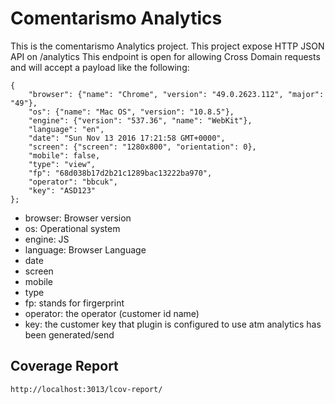 # Comentarismo Analytics

This is the comentarismo Analytics project.
This project expose HTTP JSON API on /analytics
This endpoint is open for allowing  Cross Domain requests and will accept a payload like the following:
```
{
    "browser": {"name": "Chrome", "version": "49.0.2623.112", "major": "49"},
    "os": {"name": "Mac OS", "version": "10.8.5"},
    "engine": {"version": "537.36", "name": "WebKit"},
    "language": "en",
    "date": "Sun Nov 13 2016 17:21:58 GMT+0000",
    "screen": {"screen": "1280x800", "orientation": 0},
    "mobile": false,
    "type": "view",
    "fp": "68d038b17d2b21c1289bac13222ba970",
    "operator": "bbcuk",
    "key": "ASD123"
};
```


* browser: Browser version
* os: Operational system
* engine: JS
* language: Browser Language
* date
* screen
* mobile
* type
* fp: stands for firgerprint
* operator: the operator (customer id name)
* key: the customer key that plugin is configured to use atm analytics has been generated/send



## Coverage Report
`http://localhost:3013/lcov-report/`